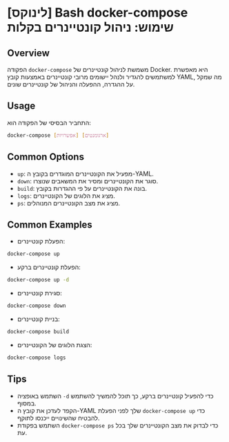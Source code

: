 # [לינוקס] Bash docker-compose שימוש: ניהול קונטיינרים בקלות

## Overview
הפקודה `docker-compose` משמשת לניהול קונטיינרים של Docker. היא מאפשרת למשתמשים להגדיר ולנהל יישומים מרובי קונטיינרים באמצעות קובץ YAML, מה שמקל על ההגדרה, ההפעלה והניהול של קונטיינרים שונים.

## Usage
התחביר הבסיסי של הפקודה הוא:
```bash
docker-compose [אפשרויות] [ארגומנטים]
```

## Common Options
- `up`: מפעיל את הקונטיינרים המוגדרים בקובץ ה-YAML.
- `down`: סוגר את הקונטיינרים ומסיר את המשאבים שנוצרו.
- `build`: בונה את הקונטיינרים על פי ההגדרות בקובץ.
- `logs`: מציג את הלוגים של הקונטיינרים.
- `ps`: מציג את מצב הקונטיינרים המנוהלים.

## Common Examples
- הפעלת קונטיינרים:
```bash
docker-compose up
```

- הפעלת קונטיינרים ברקע:
```bash
docker-compose up -d
```

- סגירת קונטיינרים:
```bash
docker-compose down
```

- בניית קונטיינרים:
```bash
docker-compose build
```

- הצגת הלוגים של הקונטיינרים:
```bash
docker-compose logs
```

## Tips
- השתמש באופציה `-d` כדי להפעיל קונטיינרים ברקע, כך תוכל להמשיך להשתמש במסוף.
- הקפד לעדכן את קובץ ה-YAML שלך לפני הפעלת `docker-compose up` כדי להבטיח שהשינויים ייכנסו לתוקף.
- השתמש בפקודת `docker-compose ps` כדי לבדוק את מצב הקונטיינרים שלך בכל עת.